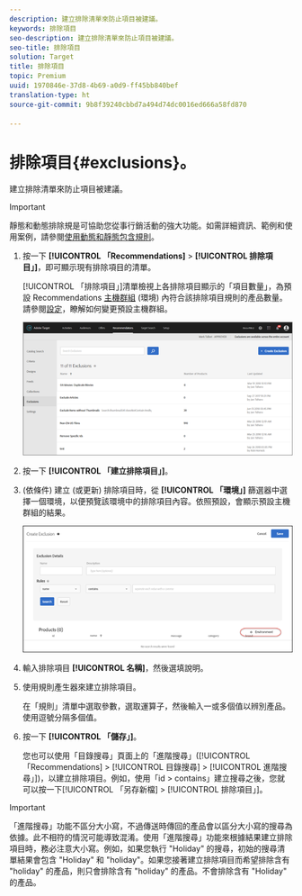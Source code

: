 ```yaml
---
description: 建立排除清單來防止項目被建議。
keywords: 排除項目
seo-description: 建立排除清單來防止項目被建議。
seo-title: 排除項目
solution: Target
title: 排除項目
topic: Premium
uuid: 1970846e-37d8-4b69-a0d9-ff45bb840bef
translation-type: ht
source-git-commit: 9b8f39240cbbd7a494d74dc0016ed666a58fd870

---
```



# 排除項目{#exclusions}。

建立排除清單來防止項目被建議。

>[!IMPORTANT]
>
>靜態和動態排除規是可協助您從事行銷活動的強大功能。如需詳細資訊、範例和使用案例，請參閱[使用動態和靜態包含規則](../../c-recommendations/c-algorithms/use-dynamic-and-static-inclusion-rules.md#concept_4CB5C0FA705D4E449BD0B37B3D987F9F)。

1. 按一下 **[!UICONTROL 「Recommendations]** &gt; **[!UICONTROL 排除項目」]**，即可顯示現有排除項目的清單。

   [!UICONTROL 「排除項目」]清單檢視上各排除項目顯示的「項目數量」，為預設 Recommendations [主機群組](/help/administrating-target/hosts.md) (環境) 內符合該排除項目規則的產品數量。請參閱[設定](../../c-recommendations/plan-implement.md#concept_C1E1E2351413468692D6C21145EF0B84)，瞭解如何變更預設主機群組。

   ![](assets/exclusions_list.png)

1. 按一下 **[!UICONTROL 「建立排除項目」]**。

1. (依條件) 建立 (或更新) 排除項目時，從 **[!UICONTROL 「環境」]** 篩選器中選擇一個環境，以便預覽該環境中的排除項目內容。依照預設，會顯示預設主機群組的結果。

   ![建立排除項目](/help/c-recommendations/c-products/assets/CreateExclusion.png)

1. 輸入排除項目 **[!UICONTROL 名稱]**，然後選填說明。

1. 使用規則產生器來建立排除項目。

   在「規則」清單中選取參數，選取運算子，然後輸入一或多個值以辨別產品。使用逗號分隔多個值。

1. 按一下 **[!UICONTROL 「儲存」]**。

   您也可以使用「目錄搜尋」頁面上的「進階搜尋」([!UICONTROL 「Recommendations] &gt; [!UICONTROL 目錄搜尋] &gt; [!UICONTROL 進階搜尋」])，以建立排除項目。例如，使用「id &gt; contains」建立搜尋之後，您就可以按一下[!UICONTROL 「另存新檔] &gt; [!UICONTROL 排除項目」]。

>[!IMPORTANT]
>
>「進階搜尋」功能不區分大小寫，不過傳送時傳回的產品會以區分大小寫的搜尋為依據。此不相符的情況可能導致混淆。使用「進階搜尋」功能來根據結果建立排除項目時，務必注意大小寫。例如，如果您執行 &quot;Holiday&quot; 的搜尋，初始的搜尋清單結果會包含 &quot;Holiday&quot; 和 &quot;holiday&quot;。如果您接著建立排除項目而希望排除含有 &quot;holiday&quot; 的產品，則只會排除含有 &quot;holiday&quot; 的產品。不會排除含有 &quot;Holiday&quot; 的產品。